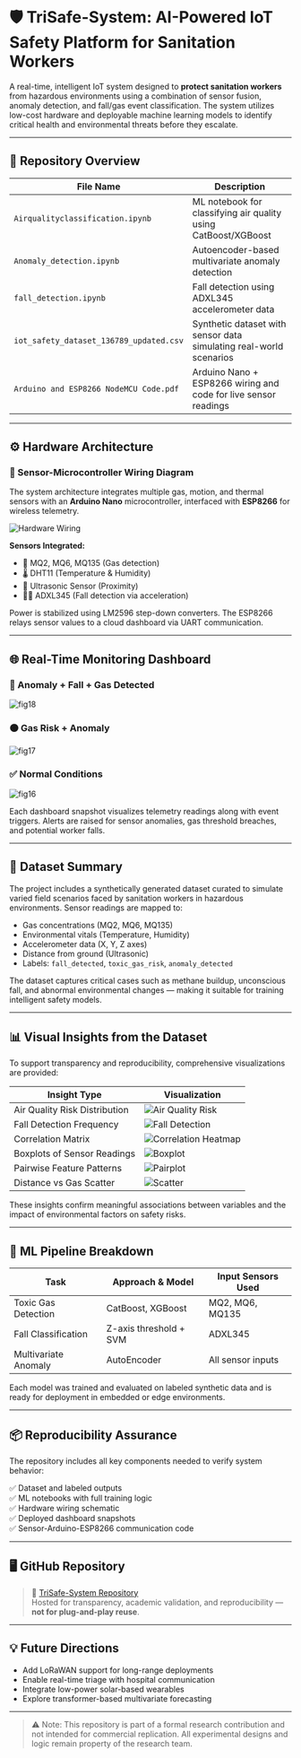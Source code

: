 # 🛡️ TriSafe-System: AI-Powered IoT Safety Platform for Sanitation Workers

A real-time, intelligent IoT system designed to **protect sanitation workers** from hazardous environments using a combination of sensor fusion, anomaly detection, and fall/gas event classification. The system utilizes low-cost hardware and deployable machine learning models to identify critical health and environmental threats before they escalate.

---

## 📂 Repository Overview

| File Name                                 | Description                                                  |
|------------------------------------------|--------------------------------------------------------------|
| `Airqualityclassification.ipynb`         | ML notebook for classifying air quality using CatBoost/XGBoost |
| `Anomaly_detection.ipynb`                | Autoencoder-based multivariate anomaly detection             |
| `fall_detection.ipynb`                   | Fall detection using ADXL345 accelerometer data              |
| `iot_safety_dataset_136789_updated.csv`  | Synthetic dataset with sensor data simulating real-world scenarios |
| `Arduino and ESP8266 NodeMCU Code.pdf`   | Arduino Nano + ESP8266 wiring and code for live sensor readings |

---

## ⚙️ Hardware Architecture

### 🧩 Sensor-Microcontroller Wiring Diagram

The system architecture integrates multiple gas, motion, and thermal sensors with an **Arduino Nano** microcontroller, interfaced with **ESP8266** for wireless telemetry.

![Hardware Wiring](03d39b7e-bce1-4d63-bfd5-ed5ba56ffb6e.png)

**Sensors Integrated:**
- 🧪 MQ2, MQ6, MQ135 (Gas detection)
- 🌡️ DHT11 (Temperature & Humidity)
- 📏 Ultrasonic Sensor (Proximity)
- 🧍‍♂️ ADXL345 (Fall detection via acceleration)

Power is stabilized using LM2596 step-down converters. The ESP8266 relays sensor values to a cloud dashboard via UART communication.

---

## 🌐 Real-Time Monitoring Dashboard

### 🔴 Anomaly + Fall + Gas Detected
![fig18](fig18.png)

### 🟠 Gas Risk + Anomaly
![fig17](fig17.png)

### ✅ Normal Conditions
![fig16](fig16.png)

Each dashboard snapshot visualizes telemetry readings along with event triggers. Alerts are raised for sensor anomalies, gas threshold breaches, and potential worker falls.

---

## 🧪 Dataset Summary

The project includes a synthetically generated dataset curated to simulate varied field scenarios faced by sanitation workers in hazardous environments. Sensor readings are mapped to:

- Gas concentrations (MQ2, MQ6, MQ135)
- Environmental vitals (Temperature, Humidity)
- Accelerometer data (X, Y, Z axes)
- Distance from ground (Ultrasonic)
- Labels: `fall_detected`, `toxic_gas_risk`, `anomaly_detected`

The dataset captures critical cases such as methane buildup, unconscious fall, and abnormal environmental changes — making it suitable for training intelligent safety models.

---

## 📊 Visual Insights from the Dataset

To support transparency and reproducibility, comprehensive visualizations are provided:

| Insight Type                      | Visualization |
|----------------------------------|----------------|
| Air Quality Risk Distribution    | ![Air Quality Risk](air_quality_risk_distribution.png) |
| Fall Detection Frequency         | ![Fall Detection](fall_detection_distribution.png)     |
| Correlation Matrix               | ![Correlation Heatmap](sensor_correlation_heatmap.png) |
| Boxplots of Sensor Readings      | ![Boxplot](sensor_boxplot.png)                        |
| Pairwise Feature Patterns        | ![Pairplot](sensor_pairplot.png)                      |
| Distance vs Gas Scatter          | ![Scatter](distance_vs_mq135_scatter.png)             |

These insights confirm meaningful associations between variables and the impact of environmental factors on safety risks.

---

## 🧠 ML Pipeline Breakdown

| Task                | Approach & Model        | Input Sensors Used |
|---------------------|--------------------------|---------------------|
| Toxic Gas Detection | CatBoost, XGBoost        | MQ2, MQ6, MQ135     |
| Fall Classification | Z-axis threshold + SVM   | ADXL345             |
| Multivariate Anomaly| AutoEncoder              | All sensor inputs   |

Each model was trained and evaluated on labeled synthetic data and is ready for deployment in embedded or edge environments.

---

## 📦 Reproducibility Assurance

The repository includes all key components needed to verify system behavior:

✅ Dataset and labeled outputs  
✅ ML notebooks with full training logic  
✅ Hardware wiring schematic  
✅ Deployed dashboard snapshots  
✅ Sensor-Arduino-ESP8266 communication code  

---

## 🖥️ GitHub Repository

> 🔗 [TriSafe-System Repository](https://github.com/Hrithik30-max/TriSafe-System)  
> Hosted for transparency, academic validation, and reproducibility — **not for plug-and-play reuse**.

---

## 💡 Future Directions

- Add LoRaWAN support for long-range deployments
- Enable real-time triage with hospital communication
- Integrate low-power solar-based wearables
- Explore transformer-based multivariate forecasting

---

> ⚠️ Note: This repository is part of a formal research contribution and not intended for commercial replication. All experimental designs and logic remain property of the research team.
